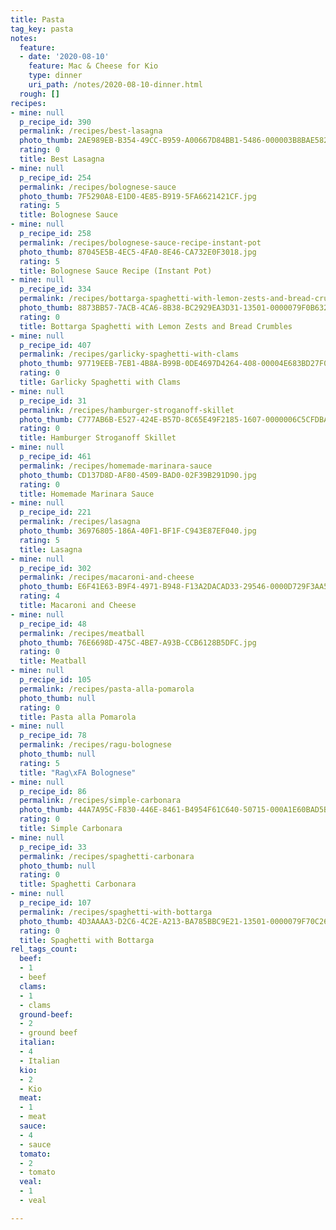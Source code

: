 ```yaml
---
title: Pasta
tag_key: pasta
notes:
  feature:
  - date: '2020-08-10'
    feature: Mac & Cheese for Kio
    type: dinner
    uri_path: /notes/2020-08-10-dinner.html
  rough: []
recipes:
- mine: null
  p_recipe_id: 390
  permalink: /recipes/best-lasagna
  photo_thumb: 2AE989EB-B354-49CC-B959-A00667D84BB1-5486-000003B8BAE582EB.jpg
  rating: 0
  title: Best Lasagna
- mine: null
  p_recipe_id: 254
  permalink: /recipes/bolognese-sauce
  photo_thumb: 7F5290A8-E1D0-4E85-B919-5FA6621421CF.jpg
  rating: 5
  title: Bolognese Sauce
- mine: null
  p_recipe_id: 258
  permalink: /recipes/bolognese-sauce-recipe-instant-pot
  photo_thumb: 87045E5B-4EC5-4FA0-8E46-CA732E0F3018.jpg
  rating: 5
  title: Bolognese Sauce Recipe (Instant Pot)
- mine: null
  p_recipe_id: 334
  permalink: /recipes/bottarga-spaghetti-with-lemon-zests-and-bread-crumbles
  photo_thumb: 8873BB57-7ACB-4CA6-8B38-BC2929EA3D31-13501-0000079F0B63228E.jpg
  rating: 0
  title: Bottarga Spaghetti with Lemon Zests and Bread Crumbles
- mine: null
  p_recipe_id: 407
  permalink: /recipes/garlicky-spaghetti-with-clams
  photo_thumb: 97719EEB-7EB1-4B8A-B99B-0DE4697D4264-408-00004E683BD27F0A.jpg
  rating: 0
  title: Garlicky Spaghetti with Clams
- mine: null
  p_recipe_id: 31
  permalink: /recipes/hamburger-stroganoff-skillet
  photo_thumb: C777AB6B-E527-424E-B57D-8C65E49F2185-1607-0000006C5CFDBA26.jpg
  rating: 0
  title: Hamburger Stroganoff Skillet
- mine: null
  p_recipe_id: 461
  permalink: /recipes/homemade-marinara-sauce
  photo_thumb: CD137D8D-AF80-4509-BAD0-02F39B291D90.jpg
  rating: 0
  title: Homemade Marinara Sauce
- mine: null
  p_recipe_id: 221
  permalink: /recipes/lasagna
  photo_thumb: 36976805-186A-40F1-BF1F-C943E87EF040.jpg
  rating: 5
  title: Lasagna
- mine: null
  p_recipe_id: 302
  permalink: /recipes/macaroni-and-cheese
  photo_thumb: E6F41E63-B9F4-4971-B948-F13A2DACAD33-29546-0000D729F3AA544A.jpg
  rating: 4
  title: Macaroni and Cheese
- mine: null
  p_recipe_id: 48
  permalink: /recipes/meatball
  photo_thumb: 76E6698D-475C-4BE7-A93B-CCB6128B5DFC.jpg
  rating: 0
  title: Meatball
- mine: null
  p_recipe_id: 105
  permalink: /recipes/pasta-alla-pomarola
  photo_thumb: null
  rating: 0
  title: Pasta alla Pomarola
- mine: null
  p_recipe_id: 78
  permalink: /recipes/ragu-bolognese
  photo_thumb: null
  rating: 5
  title: "Rag\xFA Bolognese"
- mine: null
  p_recipe_id: 86
  permalink: /recipes/simple-carbonara
  photo_thumb: 44A7A95C-F830-446E-8461-B4954F61C640-50715-000A1E60BAD5B5DD.jpg
  rating: 0
  title: Simple Carbonara
- mine: null
  p_recipe_id: 33
  permalink: /recipes/spaghetti-carbonara
  photo_thumb: null
  rating: 0
  title: Spaghetti Carbonara
- mine: null
  p_recipe_id: 107
  permalink: /recipes/spaghetti-with-bottarga
  photo_thumb: 4D3AAAA3-D2C6-4C2E-A213-BA785BBC9E21-13501-0000079F70C26813.jpg
  rating: 0
  title: Spaghetti with Bottarga
rel_tags_count:
  beef:
  - 1
  - beef
  clams:
  - 1
  - clams
  ground-beef:
  - 2
  - ground beef
  italian:
  - 4
  - Italian
  kio:
  - 2
  - Kio
  meat:
  - 1
  - meat
  sauce:
  - 4
  - sauce
  tomato:
  - 2
  - tomato
  veal:
  - 1
  - veal

---
```

